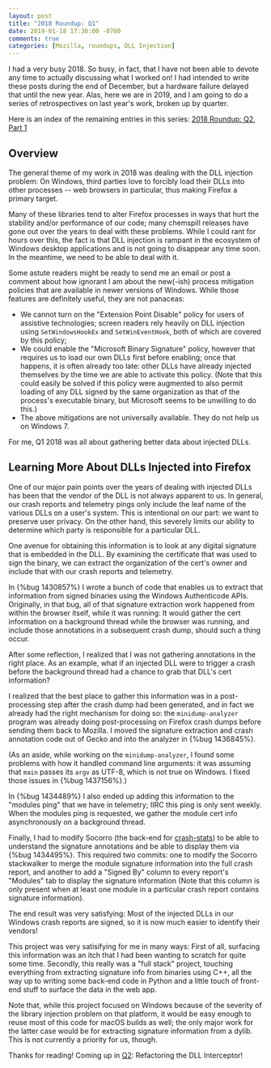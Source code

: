 ```yaml
---
layout: post
title: "2018 Roundup: Q1"
date: 2019-01-18 17:30:00 -0700
comments: true
categories: [Mozilla, roundups, DLL Injection]
---
```

I had a very busy 2018. So busy, in fact, that I have not been able to devote any time to actually 
discussing what I worked on! I had intended to write these posts during the end of December, but a 
hardware failure delayed that until the new year. Alas, here we are in 2019, and I am going to do a 
series of retrospectives on last year's work, broken up by quarter.

Here is an index of the remaining entries in this series:
[2018 Roundup: Q2, Part 1](http://dblohm7.ca/blog/2019/01/23/2018-roundup-q2-part1/)

Overview
--------

The general theme of my work in 2018 was dealing with the DLL injection problem: On Windows, 
third parties love to forcibly load their DLLs into other processes -- web browsers in particular, 
thus making Firefox a primary target.

Many of these libraries tend to alter Firefox processes in ways that hurt the stability and/or performance 
of our code; many chemspill releases have gone out over the years to deal with these problems. While I 
could rant for hours over this, the fact is that DLL injection is rampant in the ecosystem of Windows 
desktop applications and is not going to disappear any time soon. In the meantime, we need to be able 
to deal with it.

Some astute readers might be ready to send me an email or post a comment about how ignorant I am about 
the new(-ish) process mitigation policies that are available in newer versions of Windows. While those 
features are definitely useful, they are not panaceas:

* We cannot turn on the "Extension Point Disable" policy for users of assistive technologies; screen 
  readers rely heavily on DLL injection using `SetWindowsHookEx` and `SetWinEventHook`, both of which 
  are covered by this policy;
* We could enable the "Microsoft Binary Signature" policy, however that requires us to load our own 
  DLLs first before enabling; once that happens, it is often already too late: other DLLs have already 
  injected themselves by the time we are able to activate this policy. (Note that this could easily be 
  solved if this policy were augmented to also permit loading of any DLL signed by the same organization 
  as that of the process's executable binary, but Microsoft seems to be unwilling to do this.)
* The above mitigations are not universally available. They do not help us on Windows 7.

For me, Q1 2018 was all about gathering better data about injected DLLs.

Learning More About DLLs Injected into Firefox
----------------------------------------------

One of our major pain points over the years of dealing with injected DLLs has been that the vendor of 
the DLL is not always apparent to us. In general, our crash reports and telemetry pings only include 
the leaf name of the various DLLs on a user's system. This is intentional on our part: we want to 
preserve user privacy. On the other hand, this severely limits our ability to determine which party 
is responsible for a particular DLL.

One avenue for obtaining this information is to look at any digital signature that is embedded in the 
DLL. By examining the certificate that was used to sign the binary, we can extract the organization 
of the cert's owner and include that with our crash reports and telemetry.

In {%bug 1430857%} I wrote a bunch of code that enables us to extract that information from signed 
binaries using the Windows Authenticode APIs. Originally, in that bug, all of that signature extraction 
work happened from within the browser itself, while it was running: It would gather the cert information 
on a background thread while the browser was running, and include those annotations in a subsequent 
crash dump, should such a thing occur.

After some reflection, I realized that I was not gathering annotations in the right place. As an example, 
what if an injected DLL were to trigger a crash before the background thread had a chance to grab 
that DLL's cert information?

I realized that the best place to gather this information was in a post-processing step after the 
crash dump had been generated, and in fact we already had the right mechanism for doing so: the 
`minidump-analyzer` program was already doing post-processing on Firefox crash dumps before sending 
them back to Mozilla. I moved the signature extraction and crash annotation code out of Gecko and 
into the analyzer in {%bug 1436845%}.

(As an aside, while working on the `minidump-analyzer`, I found some problems with how it handled 
command line arguments: it was assuming that `main` passes its `argv` as UTF-8, which is not true on 
Windows. I fixed those issues in {%bug 1437156%}.)

In {%bug 1434489%} I also ended up adding this information to the "modules ping" that we have in 
telemetry; IIRC this ping is only sent weekly. When the modules ping is requested, we gather the 
module cert info asynchronously on a background thread.

Finally, I had to modify Socorro (the back-end for [crash-stats](https://crash-stats.mozilla.com)) to 
be able to understand the signature annotations and be able to display them via {%bug 1434495%}. This 
required two commits: one to modify the Socorro stackwalker to merge the module signature information 
into the full crash report, and another to add a "Signed By" column to every report's "Modules" tab to 
display the signature information (Note that this column is only present when at least one module in 
a particular crash report contains signature information).

The end result was very satisfying: Most of the injected DLLs in our Windows crash reports are signed, 
so it is now much easier to identify their vendors!

This project was very satisifying for me in many ways: First of all, surfacing this information was an 
itch that I had been wanting to scratch for quite some time. Secondly, this really was a "full stack" 
project, touching everything from extracting signature info from binaries using C++, all the way up to 
writing some back-end code in Python and a little touch of front-end stuff to surface the data in the 
web app.

Note that, while this project focused on Windows because of the severity of the library injection 
problem on that platform, it would be easy enough to reuse most of this code for macOS builds as well; 
the only major work for the latter case would be for extracting signature information from a dylib. 
This is not currently a priority for us, though.

Thanks for reading! Coming up in [Q2](http://dblohm7.ca/blog/2019/01/23/2018-roundup-q2-part1/): 
Refactoring the DLL Interceptor!

